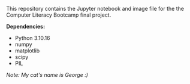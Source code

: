 This repository contains the Jupyter notebook and image file for the the Computer Literacy Bootcamp final project.

**Dependencies:**
* Python 3.10.16
* numpy
* matplotlib
* scipy
* PIL

_Note: My cat's name is George :)_
